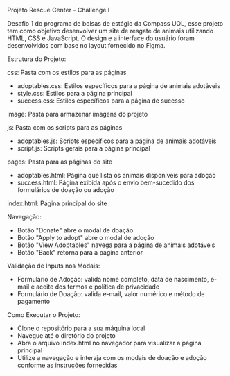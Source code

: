 Projeto Rescue Center - Challenge I

Desafio 1 do programa de bolsas de estágio da Compass UOL, esse projeto tem como objetivo desenvolver um site de resgate de animais utilizando HTML, CSS e JavaScript. O design e a interface do usuário foram desenvolvidos com base no layout fornecido no Figma.

Estrutura do Projeto:

css: Pasta com os estilos para as páginas

 - adoptables.css: Estilos específicos para a página de animais adotáveis
 - style.css: Estilos para a página principal
 - success.css: Estilos específicos para a página de sucesso

image: Pasta para armazenar imagens do projeto

js: Pasta com os scripts para as páginas

 - adoptables.js: Scripts específicos para a página de animais adotáveis
 - script.js: Scripts gerais para a página principal

pages: Pasta para as páginas do site

 - adoptables.html: Página que lista os animais disponíveis para adoção
 - success.html: Página exibida após o envio bem-sucedido dos formulários de doação ou adoção

index.html: Página principal do site

Navegação:
- Botão "Donate" abre o modal de doação
- Botão "Apply to adopt" abre o modal de adoção
- Botão "View Adoptables" navega para a página de animais adotáveis
- Botão "Back" retorna para a página anterior

Validação de Inputs nos Modais:
- Formulário de Adoção: valida nome completo, data de nascimento, e-mail e aceite dos termos e política de privacidade
- Formulário de Doação: valida e-mail, valor numérico e método de pagamento

Como Executar o Projeto:
- Clone o repositório para a sua máquina local
- Navegue até o diretório do projeto
- Abra o arquivo index.html no navegador para visualizar a página principal
- Utilize a navegação e interaja com os modais de doação e adoção conforme as instruções fornecidas
